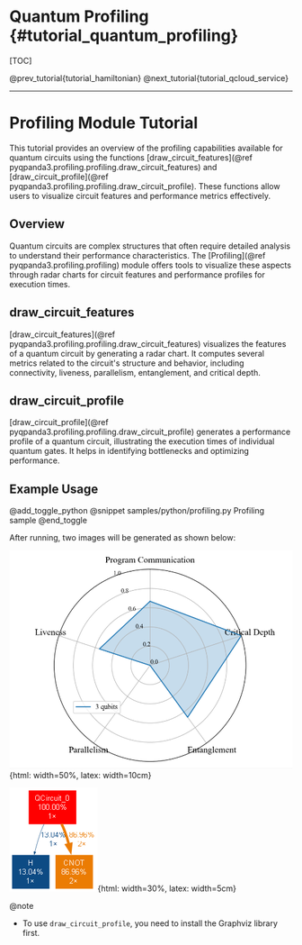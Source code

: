 Quantum Profiling {#tutorial_quantum_profiling}
===============

[TOC]

@prev_tutorial{tutorial_hamiltonian}
@next_tutorial{tutorial_qcloud_service}

---

# Profiling Module Tutorial

This tutorial provides an overview of the profiling capabilities available for quantum circuits using the functions [draw_circuit_features](@ref pyqpanda3.profiling.profiling.draw_circuit_features) and [draw_circuit_profile](@ref pyqpanda3.profiling.profiling.draw_circuit_profile). These functions allow users to visualize circuit features and performance metrics effectively.

## Overview

Quantum circuits are complex structures that often require detailed analysis to understand their performance characteristics. The [Profiling](@ref pyqpanda3.profiling.profiling) module offers tools to visualize these aspects through radar charts for circuit features and performance profiles for execution times.

## draw_circuit_features

[draw_circuit_features](@ref pyqpanda3.profiling.profiling.draw_circuit_features) visualizes the features of a quantum circuit by generating a radar chart. It computes several metrics related to the circuit's structure and behavior, including connectivity, liveness, parallelism, entanglement, and critical depth.

## draw_circuit_profile

[draw_circuit_profile](@ref pyqpanda3.profiling.profiling.draw_circuit_profile) generates a performance profile of a quantum circuit, illustrating the execution times of individual quantum gates. It helps in identifying bottlenecks and optimizing performance.

## Example Usage

@add_toggle_python
@snippet samples/python/profiling.py Profiling sample
@end_toggle

After running, two images will be generated as shown below:

![Quantum Circuit Features](images/profiling/profiling_1.png){html: width=50%, latex: width=10cm}

![Quantum Circuit Profile](images/profiling/profiling_2.png){html: width=30%, latex: width=5cm}

@note
- To use `draw_circuit_profile`, you need to install the Graphviz library first.
